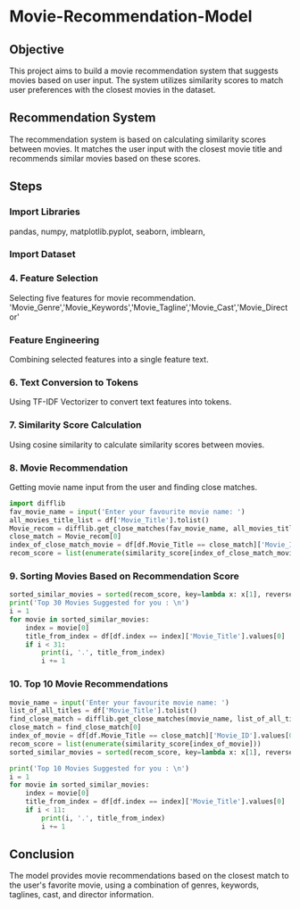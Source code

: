 # Movie-Recommendation-Model

## Objective
This project aims to build a movie recommendation system that suggests movies based on user input. The system utilizes similarity scores to match user preferences with the closest movies in the dataset.

## Recommendation System
The recommendation system is based on calculating similarity scores between movies. It matches the user input with the closest movie title and recommends similar movies based on these scores.

## Steps

### Import Libraries

pandas, 
 numpy, 
 matplotlib.pyplot,
  seaborn,
 imblearn,


### Import Dataset

### 4. Feature Selection
Selecting five features for movie recommendation.
'Movie_Genre','Movie_Keywords','Movie_Tagline','Movie_Cast','Movie_Director'


### Feature Engineering
Combining selected features into a single feature text.


### 6. Text Conversion to Tokens
Using TF-IDF Vectorizer to convert text features into tokens.

### 7. Similarity Score Calculation
Using cosine similarity to calculate similarity scores between movies.

### 8. Movie Recommendation
Getting movie name input from the user and finding close matches.
```python
import difflib
fav_movie_name = input('Enter your favourite movie name: ')
all_movies_title_list = df['Movie_Title'].tolist()
Movie_recom = difflib.get_close_matches(fav_movie_name, all_movies_title_list)
close_match = Movie_recom[0]
index_of_close_match_movie = df[df.Movie_Title == close_match]['Movie_ID'].values[0]
recom_score = list(enumerate(similarity_score[index_of_close_match_movie]))
```

### 9. Sorting Movies Based on Recommendation Score
```python
sorted_similar_movies = sorted(recom_score, key=lambda x: x[1], reverse=True)
print('Top 30 Movies Suggested for you : \n')
i = 1
for movie in sorted_similar_movies:
    index = movie[0]
    title_from_index = df[df.index == index]['Movie_Title'].values[0]
    if i < 31:
        print(i, '.', title_from_index)
        i += 1
```

### 10. Top 10 Movie Recommendations
```python
movie_name = input('Enter your favourite movie name: ')
list_of_all_titles = df['Movie_Title'].tolist()
find_close_match = difflib.get_close_matches(movie_name, list_of_all_titles)
close_match = find_close_match[0]
index_of_movie = df[df.Movie_Title == close_match]['Movie_ID'].values[0]
recom_score = list(enumerate(similarity_score[index_of_movie]))
sorted_similar_movies = sorted(recom_score, key=lambda x: x[1], reverse=True)

print('Top 10 Movies Suggested for you : \n')
i = 1
for movie in sorted_similar_movies:
    index = movie[0]
    title_from_index = df[df.index == index]['Movie_Title'].values[0]
    if i < 11:
        print(i, '.', title_from_index)
        i += 1
```

## Conclusion
The model provides movie recommendations based on the closest match to the user's favorite movie, using a combination of genres, keywords, taglines, cast, and director information.
